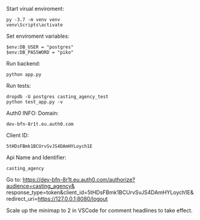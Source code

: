 
Start virual enviroment:
```
py -3.7 -m venv venv
venv\Scripts\activate
```

Set enviroment variables:
```
$env:DB_USER = "postgres"
$env:DB_PASSWORD = "piko"
```

Run backend:
```
python app.py
```

Run tests:
```
dropdb -U postgres casting_agency_test
python test_app.py -v
```

Auth0 INFO:
Domain:
```
dev-bfn-8r1t.eu.auth0.com
```
Client ID:
```
5tHDsFBmk1BCUrvSvJS4DAmHYLoych1E
```
Api Name and Identifier:
```
casting_agency
```

Go to:
https://dev-bfn-8r1t.eu.auth0.com/authorize?audience=casting_agency&
response_type=token&client_id=5tHDsFBmk1BCUrvSvJS4DAmHYLoych1E&redirect_uri=https://127.0.0.1:8080/logout


Scale up the minimap to 2 in VSCode for comment headlines to take effect.